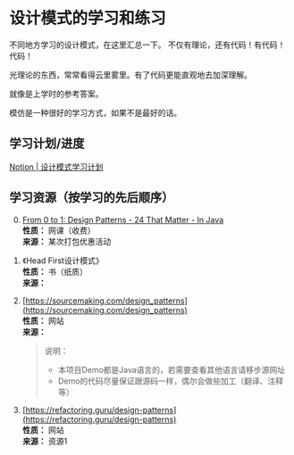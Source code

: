 # 设计模式的学习和练习

不同地方学习的设计模式，在这里汇总一下。
不仅有理论，还有代码！有代码！代码！

光理论的东西，常常看得云里雾里。有了代码更能直观地去加深理解。

就像是上学时的参考答案。

模仿是一种很好的学习方式，如果不是最好的话。

## 学习计划/进度

[Notion | 设计模式学习计划](https://www.notion.so/12e9cbf9621144b28fbc449d05baa217)


## 学习资源（按学习的先后顺序）
0. [From 0 to 1: Design Patterns - 24 That Matter - In Java](https://stackskills.com/courses/enrolled/51687)  
    **性质：** 网课（收费）  
    **来源：** 某次打包优惠活动
0. 《Head First设计模式》  
    **性质：** 书（纸质）  
    **来源：** 
1. [https://sourcemaking.com/design_patterns](https://sourcemaking.com/design_patterns)  
      **性质：** 网站  
      **来源：**   
      
      > 说明：
      > - 本项目Demo都是Java语言的，若需要查看其他语言请移步源网址  
      > - Demo的代码尽量保证跟源码一样，偶尔会做些加工（翻译、注释等）  
2. [https://refactoring.guru/design-patterns](https://refactoring.guru/design-patterns)  
      **性质：** 网站  
      **来源：** 资源1  
